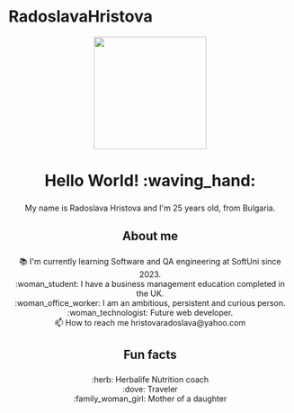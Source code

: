 # RadoslavaHristova
<div align="center">
  <img height="200" src="https://camo.githubusercontent.com/b7e84cd7df9d883ebab3618b73506c04d2b867b5249291268930f0ab1f02e2e2/68747470733a2f2f7265732e636c6f7564696e6172792e636f6d2f70726163746963616c6465762f696d6167652f66657463682f732d2d32625a496a5047432d2d2f635f6c696d6974253243665f6175746f253243666c5f70726f6772657373697665253243715f3636253243775f3838302f68747470733a2f2f6465762d746f2d75706c6f6164732e73332e616d617a6f6e6177732e636f6d2f692f64347476756b6274356d726133376376776b6c6b2e676966"  />
</div>

###

<h1 align="center">Hello World! :waving_hand:</h1>

###

<p align="center">My name is Radoslava Hristova and I'm 25 years old, from Bulgaria.</p>

###

<h2 align="center">About me</h2>

###

<p align="center">📚 I'm currently learning Software and QA engineering at SoftUni since 2023.<br>:woman_student: I have a business management education completed in the UK.<br>:woman_office_worker: I am an ambitious, persistent and curious person.<br>:woman_technologist: Future web developer.<br>📫 How to reach me hristovaradoslava@yahoo.com</p>

###

<h2 align="center">Fun facts</h2>

###

<p align="center">:herb: Herbalife Nutrition coach<br>:dove: Traveler<br>:family_woman_girl: Mother of a daughter</p>

###
